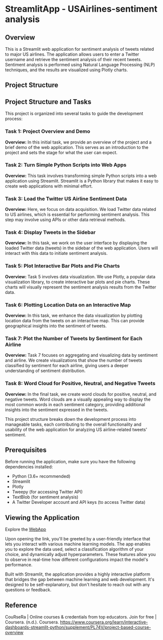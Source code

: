 # StreamlitApp - USAirlines-sentiment analysis

## Overview
This is a Streamlit web application for sentiment analysis of tweets related to major US airlines. The application allows users to enter a Twitter username and retrieve the sentiment analysis of their recent tweets. Sentiment analysis is performed using Natural Language Processing (NLP) techniques, and the results are visualized using Plotly charts.

## Project Structure

## Project Structure and Tasks

This project is organized into several tasks to guide the development process:

### Task 1: Project Overview and Demo

**Overview:** In this initial task, we provide an overview of the project and a brief demo of the web application. This serves as an introduction to the project and sets the stage for what the user can expect.

### Task 2: Turn Simple Python Scripts into Web Apps

**Overview:** This task involves transforming simple Python scripts into a web application using Streamlit. Streamlit is a Python library that makes it easy to create web applications with minimal effort.

### Task 3: Load the Twitter US Airline Sentiment Data

**Overview:** Here, we focus on data acquisition. We load Twitter data related to US airlines, which is essential for performing sentiment analysis. This step may involve using APIs or other data retrieval methods.

### Task 4: Display Tweets in the Sidebar

**Overview:** In this task, we work on the user interface by displaying the loaded Twitter data (tweets) in the sidebar of the web application. Users will interact with this data to initiate sentiment analysis.

### Task 5: Plot Interactive Bar Plots and Pie Charts

**Overview:** Task 5 involves data visualization. We use Plotly, a popular data visualization library, to create interactive bar plots and pie charts. These charts will visually represent the sentiment analysis results from the Twitter data.

### Task 6: Plotting Location Data on an Interactive Map

**Overview:** In this task, we enhance the data visualization by plotting location data from the tweets on an interactive map. This can provide geographical insights into the sentiment of tweets.

### Task 7: Plot the Number of Tweets by Sentiment for Each Airline

**Overview:** Task 7 focuses on aggregating and visualizing data by sentiment and airline. We create visualizations that show the number of tweets classified by sentiment for each airline, giving users a deeper understanding of sentiment distribution.

### Task 8: Word Cloud for Positive, Neutral, and Negative Tweets

**Overview:** In the final task, we create word clouds for positive, neutral, and negative tweets. Word clouds are a visually appealing way to display the most common words in each sentiment category, providing additional insights into the sentiment expressed in the tweets.

This project structure breaks down the development process into manageable tasks, each contributing to the overall functionality and usability of the web application for analyzing US airline-related tweets' sentiment.

## Prerequisites

Before running the application, make sure you have the following dependencies installed:

- Python (3.6+ recommended)
- Streamlit
- Plotly
- Tweepy (for accessing Twitter API)
- TextBlob (for sentiment analysis)
- A Twitter Developer account and API keys (to access Twitter data)

## Viewing the Application
Explore the [WebApp](https://appapp-usairlines-sentimentanalysis.streamlit.app/)

Upon opening the link, you'll be greeted by a user-friendly interface that lets you interact with various machine learning models. The app enables you to explore the data used, select a classification algorithm of your choice, and dynamically adjust hyperparameters. These features allow you to observe in real-time how different configurations impact the model's performance.

Built with Streamlit, the application provides a highly interactive platform that bridges the gap between machine learning and web development. It's designed to be self-explanatory, but don't hesitate to reach out with any questions or feedback.

## Reference
CouRseRa | Online courses & credentials from top educators. Join for free | Coursera. (n.d.). Coursera. https://www.coursera.org/learn/interactive-dashboards-streamlit-python/supplement/PL74V/project-based-course-overview

 

